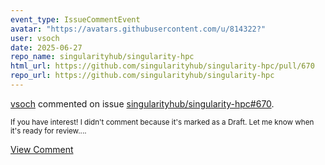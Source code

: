 ```yaml
---
event_type: IssueCommentEvent
avatar: "https://avatars.githubusercontent.com/u/814322?"
user: vsoch
date: 2025-06-27
repo_name: singularityhub/singularity-hpc
html_url: https://github.com/singularityhub/singularity-hpc/pull/670
repo_url: https://github.com/singularityhub/singularity-hpc
---
```


<a href='https://github.com/vsoch' target='_blank'>vsoch</a> commented on issue <a href='https://github.com/singularityhub/singularity-hpc/pull/670' target='_blank'>singularityhub/singularity-hpc#670</a>.

<small>If you have interest! I didn't comment because it's marked as a Draft. Let me know when it's ready for review....</small>

<a href='https://github.com/singularityhub/singularity-hpc/pull/670' target='_blank'>View Comment</a>